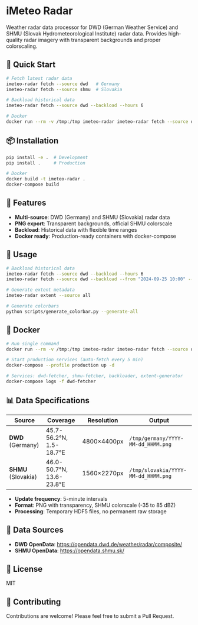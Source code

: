# iMeteo Radar

Weather radar data processor for DWD (German Weather Service) and SHMU (Slovak Hydrometeorological Institute) radar data. Provides high-quality radar imagery with transparent backgrounds and proper colorscaling.

## 🚀 Quick Start

```bash
# Fetch latest radar data
imeteo-radar fetch --source dwd   # Germany
imeteo-radar fetch --source shmu  # Slovakia

# Backload historical data
imeteo-radar fetch --source dwd --backload --hours 6

# Docker
docker run --rm -v /tmp:/tmp imeteo-radar imeteo-radar fetch --source dwd
```

## 📦 Installation

```bash
pip install -e .  # Development
pip install .     # Production

# Docker
docker build -t imeteo-radar .
docker-compose build
```

## 🎯 Features

- **Multi-source**: DWD (Germany) and SHMU (Slovakia) radar data
- **PNG export**: Transparent backgrounds, official SHMU colorscale
- **Backload**: Historical data with flexible time ranges
- **Docker ready**: Production-ready containers with docker-compose

## 📡 Usage

```bash
# Backload historical data
imeteo-radar fetch --source dwd --backload --hours 6
imeteo-radar fetch --source dwd --backload --from "2024-09-25 10:00" --to "2024-09-25 16:00"

# Generate extent metadata
imeteo-radar extent --source all

# Generate colorbars
python scripts/generate_colorbar.py --generate-all
```

## 🐳 Docker

```bash
# Run single command
docker run --rm -v /tmp:/tmp imeteo-radar imeteo-radar fetch --source dwd

# Start production services (auto-fetch every 5 min)
docker-compose --profile production up -d

# Services: dwd-fetcher, shmu-fetcher, backloader, extent-generator
docker-compose logs -f dwd-fetcher
```

## 📊 Data Specifications

| Source | Coverage | Resolution | Output |
|--------|----------|------------|--------|
| **DWD** (Germany) | 45.7-56.2°N, 1.5-18.7°E | 4800×4400px | `/tmp/germany/YYYY-MM-dd_HHMM.png` |
| **SHMU** (Slovakia) | 46.0-50.7°N, 13.6-23.8°E | 1560×2270px | `/tmp/slovakia/YYYY-MM-dd_HHMM.png` |

- **Update frequency**: 5-minute intervals
- **Format**: PNG with transparency, SHMU colorscale (-35 to 85 dBZ)
- **Processing**: Temporary HDF5 files, no permanent raw storage

## 🔗 Data Sources

- **DWD OpenData**: https://opendata.dwd.de/weather/radar/composite/
- **SHMU OpenData**: https://opendata.shmu.sk/

## 📝 License

MIT

## 🤝 Contributing

Contributions are welcome! Please feel free to submit a Pull Request.